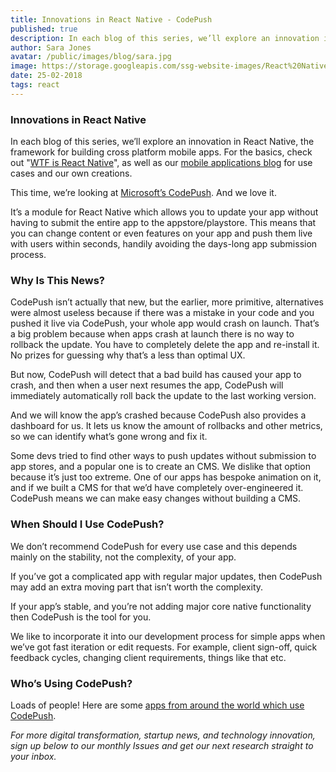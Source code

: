 ```yaml
---
title: Innovations in React Native - CodePush
published: true
description: In each blog of this series, we’ll explore an innovation in React Native, the framework for building cross platform mobile apps.
author: Sara Jones
avatar: /public/images/blog/sara.jpg
image: https://storage.googleapis.com/ssg-website-images/React%20Native%20innovations%20codepush/build%20pebbles%20header.jpg
date: 25-02-2018
tags: react
---
```


### Innovations in React Native

In each blog of this series, we’ll explore an innovation in React Native, the framework for building cross platform mobile apps. For the basics, check out "[WTF is React Native](https://www.solidstategroup.com/2017/02/08/2017/Its-cross-platform-and-massively-reduces-app-dev-costs-but-WTF-is-React-Native/)", as well as our [mobile applications blog](https://www.solidstategroup.com/tags/Mobile-Applications/) for use cases and our own creations.

This time, we’re looking at [Microsoft’s CodePush](https://github.com/Microsoft/react-native-code-push). And we love it.

It’s a module for React Native which allows you to update your app without having to submit the entire app to the appstore/playstore. This means that you can change content or even features on your app and push them live with users within seconds, handily avoiding the days-long app submission process.

### Why Is This News?

CodePush isn’t actually that new, but the earlier, more primitive, alternatives were almost useless because if there was a mistake in your code and you pushed it live via CodePush, your whole app would crash on launch. That’s a big problem because when apps crash at launch there is no way to rollback the update. You have to completely delete the app and re-install it. No prizes for guessing why that’s a less than optimal UX.

But now, CodePush will detect that a bad build has caused your app to crash, and then when a user next resumes the app, CodePush will immediately automatically roll back the update to the last working version.

And we will know the app’s crashed because CodePush also provides a dashboard for us. It lets us know the amount of rollbacks and other metrics, so we can identify what’s gone wrong and fix it.

Some devs tried to find other ways to push updates without submission to app stores, and a popular one is to create an CMS. We dislike that option because it’s just too extreme. One of our apps has bespoke animation on it, and if we built a CMS for that we’d have completely over-engineered it. CodePush means we can make easy changes without building a CMS.

### When Should I Use CodePush?

We don’t recommend CodePush for every use case and this depends mainly on the stability, not the complexity, of your app.

If you’ve got a complicated app with regular major updates, then CodePush may add an extra moving part that isn’t worth the complexity. 

If your app’s stable, and you’re not adding major core native functionality then CodePush is the tool for you.

We like to incorporate it into our development process for simple apps when we’ve got fast iteration or edit requests. For example, client sign-off, quick feedback cycles, changing client requirements, things like that etc. 

### Who’s Using CodePush?

Loads of people! Here are some [apps from around the world which use CodePush](https://microsoft.github.io/code-push/community/friends.html). 

*For more digital transformation, startup news, and technology innovation, sign up below to our monthly Issues and get our next research straight to your inbox.*
